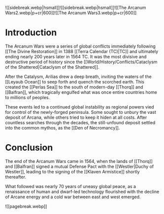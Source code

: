 ![[sidebreak.webp|hsmall]]![[sidebreak.webp|hsmall]]![[The Arcanum Wars2.webp|p+cr|600]]![[The Arcanum Wars3.webp|p+cr|600]]
# Introduction
The Arcanum Wars were a series of global conflicts immediately following [[The Divine Restoration]] in 1388 [[Terra Calendar (TC)|TC]] and ultimately ending nearly 200 years later in 1564 TC. It was the most divisive and destructive period of history since the [[World/History/Conflicts/Cataclysm of the Shattered|Cataclysm of the Shattered]].

After the Catalysm, Arilias drew a deep breath, inviting the waters of the [[Leyaub Ocean]] to seep forth and quench the scorched earth. This created the [[Perlas Sea]] to the south of modern-day [[Thorq]] and [[Balfran]], which tragically engulfed what was once entire countries home to millions of peoples.

These events led to a continued global instability as regional powers vied for control of the newly-forged peninsula. Some sought to unbury the vast deposit of Arcana, while others tried to keep it hiden at all costs. After countless searches through the decades, the still-unfound deposit settled into the common mythos, as the [[Den of Necromancy]].

# Conclusion
The end of the Arcanum Wars came in 1564, when the lands of [[Thorq]] and [[Balfran]] signed a mutual Defense Pact with the [[Westler|Duchy of Westler]], leading to the signing of the [[Klaven Armistice]] shortly thereafter.

What followed was nearly 70 years of uneasy global peace, as a renaissance of human and dwarf-led technology flourished with the decline of Arcane energy and a cold war between east and west emerged.

![[pagebreak.webp]]
